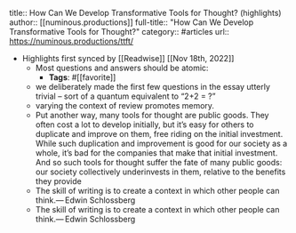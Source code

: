 title:: How Can We Develop Transformative Tools for Thought? (highlights)
author:: [[numinous.productions]]
full-title:: "How Can We Develop Transformative Tools for Thought?"
category:: #articles
url:: https://numinous.productions/ttft/

- Highlights first synced by [[Readwise]] [[Nov 18th, 2022]]
	- Most questions and answers should be
	  	atomic:
		- **Tags**: #[[favorite]]
	- we deliberately made the first few
	     questions in the essay utterly trivial – sort of a
	     quantum equivalent to “2+2 = ?”
	- varying the
	   context of review promotes memory.
	- Put another way, many tools for thought are public goods. They
	  	often cost a lot to develop initially, but it’s easy for
	  	others to duplicate and improve on them, free riding on the
	  	initial investment. While such duplication and improvement is
	  	good for our society as a whole, it’s bad for the companies
	  	that make that initial investment. And so such tools for
	  	thought suffer the fate of many public goods: our society
	  	collectively underinvests in them, relative to the benefits
	  	they provide
	- The skill of writing is to create a context in which other
	  	people can think.— Edwin Schlossberg
	- The skill of writing is to create a context in which other
	  	people can think.— Edwin Schlossberg